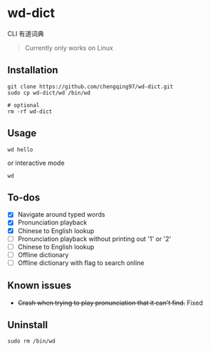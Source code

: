 # wd-dict

CLI 有道词典

> Currently only works on Linux

## Installation

```
git clone https://github.com/chengqing97/wd-dict.git
sudo cp wd-dict/wd /bin/wd

# optional
rm -rf wd-dict
```

## Usage

```
wd hello
```

or interactive mode

```
wd
```

## To-dos

- [x] Navigate around typed words
- [x] Pronunciation playback
- [x] Chinese to English lookup
- [ ] Pronunciation playback without printing out '1' or '2'
- [ ] Chinese to English lookup
- [ ] Offline dictionary
- [ ] Offline dictionary with flag to search online

## Known issues
- <s>Crash when trying to play pronunciation that it can't find.</s> Fixed


## Uninstall

```
sudo rm /bin/wd
```
